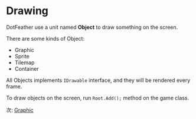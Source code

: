 # Drawing

DotFeather use a unit named **Object** to draw something on the screen.

There are some kinds of Object:

- Graphic
- Sprite
- Tilemap
- Container


All Objects implements `IDrawable` interface, and they will be rendered every frame.

To draw objects on the screen, run `Root.Add();` method on the game class.


次: [Graphic](drawing/graphic.md)